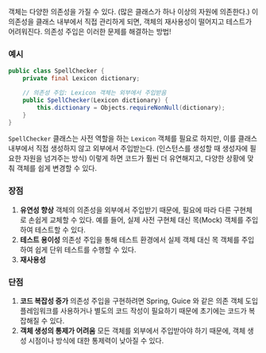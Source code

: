 객체는 다양한 의존성을 가질 수 있다. (많은 클래스가 하나 이상의 자원에 의존한다.) 이 의존성을 클래스 내부에서 직접 관리하게 되면, 객체의 재사용성이 떨어지고 테스트가 어려워진다. 의존성 주입은 이러한 문제를 해결하는 방법!

### **예시**

```java
public class SpellChecker {
    private final Lexicon dictionary;

    // 의존성 주입: Lexicon 객체는 외부에서 주입받음
    public SpellChecker(Lexicon dictionary) {
        this.dictionary = Objects.requireNonNull(dictionary);
    }
}
```

`SpellChecker` 클래스는 사전 역할을 하는 `Lexicon` 객체를 필요로 하지만, 이를 클래스 내부에서 직접 생성하지 않고 외부에서 주입받는다. (인스턴스를 생성할 때 생성자에  필요한 자원을 넘겨주는 방식) 이렇게 하면 코드가 훨씬 더 유연해지고, 다양한 상황에 맞춰 객체를 쉽게 변경할 수 있다.

### **장점**

1. **유연성 향상**
객체의 의존성을 외부에서 주입받기 때문에, 필요에 따라 다른 구현체로 손쉽게 교체할 수 있다. 예를 들어, 실제 사전 구현체 대신 목(Mock) 객체를 주입하여 테스트할 수 있다.
2. **테스트 용이성**
의존성 주입을 통해 테스트 환경에서 실제 객체 대신 목 객체를 주입하여 쉽게 단위 테스트를 수행할 수 있다.
3. **재사용성**

### **단점**

1. **코드 복잡성 증가**
의존성 주입을 구현하려면 Spring, Guice 와 같은 의존 객체 도입 플레임워크를 사용하거나 별도의 코드 작성이 필요하기 때문에 초기에는 코드가 복잡해질 수 있다.
2. **객체 생성의 통제가 어려움**
모든 객체를 외부에서 주입받아야 하기 때문에, 객체 생성 시점이나 방식에 대한 통제력이 낮아질 수 있다.